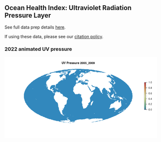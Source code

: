 ## Ocean Health Index: Ultraviolet Radiation Pressure Layer

See full data prep details [here](http://ohi-science.github.io/ohiprep_v2022/globalprep/prs_uv/v2022/uv_dataprep.html).

If using these data, please see our [citation policy](http://ohi-science.org/citation-policy/).


### 2022 animated UV pressure

 ![](uv.gif)
